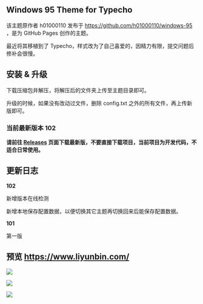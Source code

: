 ## Windows 95 Theme for Typecho

该主题原作者 h01000110 发布于 https://github.com/h01000110/windows-95 ，是为 GitHub Pages 创作的主题。

最近将其移植到了 Typecho，样式改为了自己喜爱的，因精力有限，提交问题后修补会很慢。

## 安装 & 升级

下载压缩包并解压，将解压后的文件夹上传至主题目录即可。

升级的时候，如果没有改动过文件，删除 config.txt 之外的所有文件，再上传新版即可。

### 当前最新版本 102

**请前往 [Releases](https://github.com/vitoland/win95-Theme-for-Typecho/releases) 页面下载最新版，不要直接下载项目，当前项目为开发代码，不适合日常使用。**

## 更新日志

**102**

新增版本在线检测

新增本地保存配置数据，以便切换其它主题再切换回来后能保存配置数据。

**101**

第一版

## 预览 https://www.liyunbin.com/

![](https://raw.githubusercontent.com/vitoland/win95-Theme-for-Typecho/master/screenshot.png)

![](https://raw.githubusercontent.com/vitoland/win95-Theme-for-Typecho/master/2.png)

![](https://raw.githubusercontent.com/vitoland/win95-Theme-for-Typecho/master/3.png)
